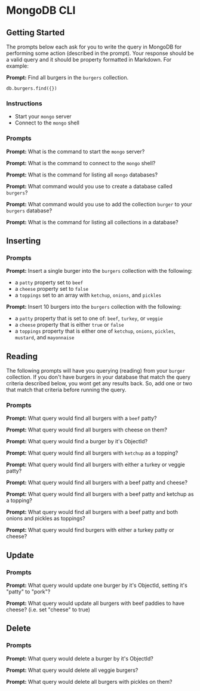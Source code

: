 # MongoDB CLI

## Getting Started

The prompts below each ask for you to write the query in MongoDB for performing
some action (described in the prompt). Your response should be a valid query and
it should be property formatted in Markdown. For example:

**Prompt:** Find all burgers in the `burgers` collection.

```
db.burgers.find({})
```

### Instructions

* Start your `mongo` server
* Connect to the `mongo` shell

### Prompts

**Prompt:** What is the command to start the `mongo` server?

**Prompt:** What is the command to connect to the `mongo` shell?

**Prompt:** What is the command for listing all `mongo` databases?

**Prompt:** What command would you use to create a database called `burgers`?

**Prompt:** What command would you use to add the collection `burger` to your
`burgers` database?

**Prompt:** What is the command for listing all collections in a database?

## Inserting

### Prompts

**Prompt:** Insert a single burger into the `burgers` collection with the
following:

* a `patty` property set to `beef`
* a `cheese` property set to `false`
* a `toppings` set to an array with `ketchup`, `onions`, and `pickles`

**Prompt:** Insert 10 burgers into the `burgers` collection with the following:

* a `patty` property that is set to one of: `beef`, `turkey`, or `veggie`
* a `cheese` property that is either `true` or `false`
* a `toppings` property that is either one of `ketchup`, `onions`, `pickles`,
  `mustard`, and `mayonnaise`

## Reading

The following prompts will have you querying (reading) from your `burger`
collection. If you don't have burgers in your database that match the query
criteria described below, you wont get any results back. So, add one or two that
match that criteria before running the query.

### Prompts

**Prompt:** What query would find all burgers with a `beef` patty?

**Prompt:** What query would find all burgers with cheese on them?

**Prompt:** What query would find a burger by it's ObjectId?

**Prompt:** What query would find all burgers with `ketchup` as a topping?

**Prompt:** What query would find all burgers with either a turkey or veggie
patty?

**Prompt:** What query would find all burgers with a beef patty and cheese?

**Prompt:** What query would find all burgers with a beef patty and ketchup as
a topping?

**Prompt:** What query would find all burgers with a beef patty and both onions
and pickles as toppings?

**Prompt:** What query would find burgers with either a turkey patty or cheese?

## Update

### Prompts

**Prompt:** What query would update one burger by it's ObjectId, setting it's
"patty" to "pork"?

**Prompt:** What query would update all burgers with beef paddies to have
cheese? (i.e. set "cheese" to true)

## Delete

### Prompts

**Prompt:** What query would delete a burger by it's ObjectId?

**Prompt:** What query would delete all veggie burgers?

**Prompt:** What query would delete all burgers with pickles on them?
